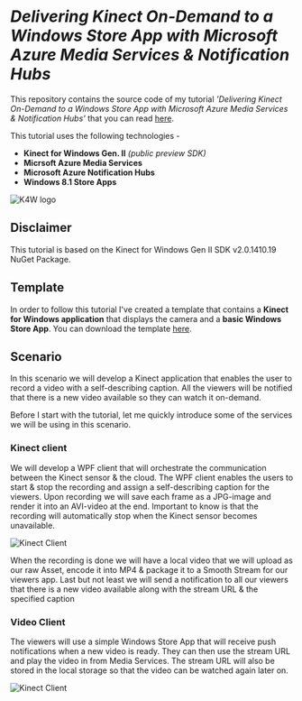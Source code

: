 # *Delivering Kinect On-Demand to a Windows Store App with Microsoft Azure Media Services & Notification Hubs* #
This repository contains the source code of my tutorial *'Delivering Kinect On-Demand to a Windows Store App with Microsoft Azure Media Services & Notification Hubs'* that you can read [here](http://www.kinectingforwindows.com/2014/08/25/delivering-kinect-on-demand-to-a-store-app-with-azure-media-services-notification-hubs-tutorial/ "Full blog post").

This tutorial uses the following technologies -

- **Kinect for Windows Gen. II** *(public preview SDK)*
- **Micrsoft Azure Media Services**
- **Microsoft Azure Notification Hubs**
- **Windows 8.1 Store Apps**

![K4W logo](http://www.kinectingforwindows.com/wp-content/themes/twentyten/images/headers/logo.jpg)

## Disclaimer
This tutorial is based on the Kinect for Windows Gen II SDK v2.0.1410.19 NuGet Package.

## Template ##
In order to follow this tutorial I've created a template that contains a **Kinect for Windows application** that displays the camera and a **basic Windows Store App**. You can download the template [here](http://github.com/KinectingForWindows/G2KVOD/tree/Template "Tutorial Template").

## Scenario ##
In this scenario we will develop a Kinect application that enables the user to record a video with a self-describing caption. All the viewers will be notified that there is a new video available so they can watch it on-demand.

Before I start with the tutorial, let me quickly introduce some of the services we will be using in this scenario.


### Kinect client ###
We will develop a WPF client that will orchestrate the communication between the Kinect sensor & the cloud. The WPF client enables the users to start & stop the recording and assign a self-describing caption for the viewers. Upon recording we will save each frame as a JPG-image and render it into an AVI-video at the end. Important to know is that the recording will automatically stop when the Kinect sensor becomes unavailable.

![Kinect Client](http://www.kinectingforwindows.com/wp-content/uploads/2014/07/Demo-Scenario-Kinect.png)

When the recording is done we will have a local video that we will upload as our raw Asset, encode it into MP4 & package it to a Smooth Stream for our viewers app. Last but not least we will send a notification to all our viewers that there is a new video available along with the stream URL & the specified caption

### Video Client ###
The viewers will use a simple Windows Store App that will receive push notifications when a new video is ready. They can then use the stream URL and play the video in from Media Services. The stream URL will also be stored in the local storage so that the video can be watched again later on.

![Kinect Client](http://www.kinectingforwindows.com/wp-content/uploads/2014/07/Demo-Scenario-Client.png)